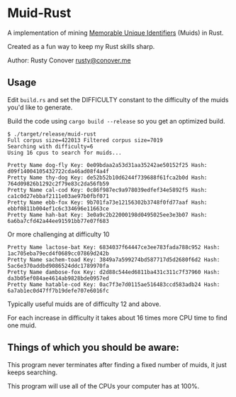 # Muid-Rust

A implementation of mining [Memorable Unique Identifiers](https://github.com/microprediction/muid) (Muids) in Rust.

Created as a fun way to keep my Rust skills sharp.

Author: Rusty Conover <rusty@conover.me>

## Usage

Edit `build.rs` and set the DIFFICULTY constant to the difficulty of the muids you'd like to generate.

Build the code using `cargo build --release` so you get an optimized build.

```
$ ./target/release/muid-rust
Full corpus size=422013 Filtered corpus size=7019
Searching with difficulty=6
Using 16 cpus to search for muids...

Pretty Name dog-fly Key: 0e09bdaa2a53d31aa35242ae50152f25 Hash: d09f14004105432722cda46ad08f4a4f
Pretty Name thy-dog Key: de52b52b10d6244f739688f61fca2b0d Hash: 764d09826b1292c2f79e83c2da56fb59
Pretty Name cal-cod Key: 0c86f987ec9a978039edfef34e5892f5 Hash: ca1c0d27ebbaf2111e03ae97b0fbf071
Pretty Name ebb-fox Key: 9b701fa73e12156302b3748f0fd77aaf Hash: ebbf0811b004ef1c6c334696e11663ce
Pretty Name hah-bat Key: 3e0a9c2b22000198d0495025ee3e3b07 Hash: 6a6ba7cfd42a44ee91591bb77e07f683
```

Or more challenging at difficulty 10

```
Pretty Name lactose-bat Key: 6834037f64447ce3ee783fada788c952 Hash: 1ac705eba79ecd4f0689cc07869d242b
Pretty Name sachem-toad Key: 3849a7a599274bd587717d5d2680f6d2 Hash: 5ac6e370addbd9086524ddc1789970fa
Pretty Name dambose-fox Key: d2d88c544ed6811ba431c311c7f37960 Hash: da3b05ef084ae4614ab9828bde0957ed
Pretty Name hatable-cod Key: 0ac7f3e7d0115ae516483ccd583adb24 Hash: 6a7ab1ec0d47ff7b19defe707e6016fc
```

Typically useful muids are of difficulty 12 and above.

For each increase in difficulty it takes about 16 times more CPU time to find one muid.

## Things of which you should be aware:

This program never terminates after finding a fixed number of muids, it just keeps searching.

This program will use all of the CPUs your computer has at 100%.
